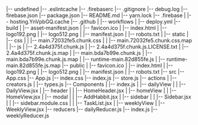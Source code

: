 |-- undefined
    |-- .eslintcache
    |-- .firebaserc
    |-- .gitignore
    |-- debug.log
    |-- firebase.json
    |-- package.json
    |-- README.md
    |-- yarn.lock
    |-- .firebase
    |   |-- hosting.YnVpbGQ.cache
    |-- .github
    |   |-- workflows
    |       |-- deploy.yml
    |-- build
    |   |-- asset-manifest.json
    |   |-- favicon.ico
    |   |-- index.html
    |   |-- logo192.png
    |   |-- logo512.png
    |   |-- manifest.json
    |   |-- robots.txt
    |   |-- static
    |       |-- css
    |       |   |-- main.72032fe5.chunk.css
    |       |   |-- main.72032fe5.chunk.css.map
    |       |-- js
    |           |-- 2.4a4d375f.chunk.js
    |           |-- 2.4a4d375f.chunk.js.LICENSE.txt
    |           |-- 2.4a4d375f.chunk.js.map
    |           |-- main.bda7b99e.chunk.js
    |           |-- main.bda7b99e.chunk.js.map
    |           |-- runtime-main.82d855fe.js
    |           |-- runtime-main.82d855fe.js.map
    |-- public
    |   |-- favicon.ico
    |   |-- index.html
    |   |-- logo192.png
    |   |-- logo512.png
    |   |-- manifest.json
    |   |-- robots.txt
    |-- src
        |-- App.css
        |-- App.js
        |-- index.css
        |-- index.js
        |-- store.js
        |-- actions
        |   |-- creators.js
        |   |-- types.js
        |-- Components
        |   |-- index.js
        |   |-- dailyView
        |   |   |-- DailyView.jsx
        |   |-- header
        |   |   |-- HomeHeader.jsx
        |   |-- homeView
        |   |   |-- HomeView.jsx
        |   |-- modal
        |   |   |-- AddHabbit.jsx
        |   |-- sidebar
        |   |   |-- Sidebar.jsx
        |   |   |-- sidebar.module.css
        |   |   |-- TaskList.jsx
        |   |-- weeklyView
        |       |-- WeeklyView.jsx
        |-- reducers
            |-- dailyReducer.js
            |-- index.js
            |-- weeklyReducer.js
